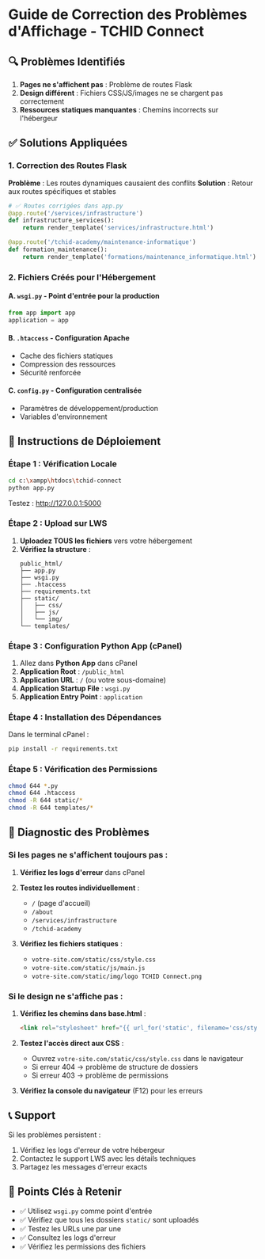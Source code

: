 # Guide de Correction des Problèmes d'Affichage - TCHID Connect

## 🔍 Problèmes Identifiés

1. **Pages ne s'affichent pas** : Problème de routes Flask
2. **Design différent** : Fichiers CSS/JS/images ne se chargent pas correctement
3. **Ressources statiques manquantes** : Chemins incorrects sur l'hébergeur

## ✅ Solutions Appliquées

### 1. Correction des Routes Flask

**Problème** : Les routes dynamiques causaient des conflits
**Solution** : Retour aux routes spécifiques et stables

```python
# ✅ Routes corrigées dans app.py
@app.route('/services/infrastructure')
def infrastructure_services():
    return render_template('services/infrastructure.html')

@app.route('/tchid-academy/maintenance-informatique')
def formation_maintenance():
    return render_template('formations/maintenance_informatique.html')
```

### 2. Fichiers Créés pour l'Hébergement

#### A. `wsgi.py` - Point d'entrée pour la production
```python
from app import app
application = app
```

#### B. `.htaccess` - Configuration Apache
- Cache des fichiers statiques
- Compression des ressources
- Sécurité renforcée

#### C. `config.py` - Configuration centralisée
- Paramètres de développement/production
- Variables d'environnement

## 🚀 Instructions de Déploiement

### Étape 1 : Vérification Locale
```bash
cd c:\xampp\htdocs\tchid-connect
python app.py
```
Testez : http://127.0.0.1:5000

### Étape 2 : Upload sur LWS
1. **Uploadez TOUS les fichiers** vers votre hébergement
2. **Vérifiez la structure** :
   ```
   public_html/
   ├── app.py
   ├── wsgi.py
   ├── .htaccess
   ├── requirements.txt
   ├── static/
   │   ├── css/
   │   ├── js/
   │   └── img/
   └── templates/
   ```

### Étape 3 : Configuration Python App (cPanel)
1. Allez dans **Python App** dans cPanel
2. **Application Root** : `/public_html`
3. **Application URL** : `/` (ou votre sous-domaine)
4. **Application Startup File** : `wsgi.py`
5. **Application Entry Point** : `application`

### Étape 4 : Installation des Dépendances
Dans le terminal cPanel :
```bash
pip install -r requirements.txt
```

### Étape 5 : Vérification des Permissions
```bash
chmod 644 *.py
chmod 644 .htaccess
chmod -R 644 static/*
chmod -R 644 templates/*
```

## 🔧 Diagnostic des Problèmes

### Si les pages ne s'affichent toujours pas :

1. **Vérifiez les logs d'erreur** dans cPanel
2. **Testez les routes individuellement** :
   - `/` (page d'accueil)
   - `/about`
   - `/services/infrastructure`
   - `/tchid-academy`

3. **Vérifiez les fichiers statiques** :
   - `votre-site.com/static/css/style.css`
   - `votre-site.com/static/js/main.js`
   - `votre-site.com/static/img/logo TCHID Connect.png`

### Si le design ne s'affiche pas :

1. **Vérifiez les chemins dans base.html** :
   ```html
   <link rel="stylesheet" href="{{ url_for('static', filename='css/style.css') }}">
   ```

2. **Testez l'accès direct aux CSS** :
   - Ouvrez `votre-site.com/static/css/style.css` dans le navigateur
   - Si erreur 404 → problème de structure de dossiers
   - Si erreur 403 → problème de permissions

3. **Vérifiez la console du navigateur** (F12) pour les erreurs

## 📞 Support

Si les problèmes persistent :
1. Vérifiez les logs d'erreur de votre hébergeur
2. Contactez le support LWS avec les détails techniques
3. Partagez les messages d'erreur exacts

## 🎯 Points Clés à Retenir

- ✅ Utilisez `wsgi.py` comme point d'entrée
- ✅ Vérifiez que tous les dossiers `static/` sont uploadés
- ✅ Testez les URLs une par une
- ✅ Consultez les logs d'erreur
- ✅ Vérifiez les permissions des fichiers
